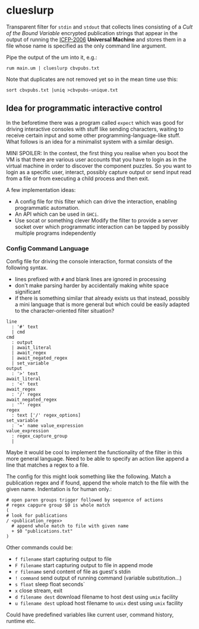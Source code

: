 # clueslurp

Transparent filter for `stdin` and `stdout` that collects lines consisting of a *Cult
of the Bound Variable* encrypted publication strings that appear in the output of
running the [ICFP-2006](http://boundvariable.org) __Universal Machine__ and
stores them in a file whose name is specified as the only command line argument.

Pipe the output of the um into it, e.g.:

```shell
rum main.um | clueslurp cbvpubs.txt
```

Note that duplicates are not removed yet so in the mean time use this:

```shell
sort cbvpubs.txt |uniq >cbvpubs-unique.txt
```

## Idea for programmatic interactive control

In the beforetime there was a program called `expect` which was good for driving
interactive consoles with stuff like sending characters, waiting to receive
certain input and some other programming-language-like stuff. What follows is an
idea for a minimalist system with a similar design.

MINI SPOILER: In the contest, the first thing you realise when you boot the VM
is that there are various user accounts that you have to login as in the virtual
machine in order to discover the component puzzles. So you want to login as
a specific user, interact, possibly capture output or send input read from
a file or from executing a child process and then exit.

A few implementation ideas:

* A config file for this filter which can drive the interaction,
  enabling programmatic automation.
* An API which can be used in `GHCi`.
* Use socat or something clever Modify the filter to provide a server socket over which programmatic interaction can
  be tapped by possibly multiple programs independently

### Config Command Language

Config file for driving the console interaction, format consists of the
following syntax.

* lines prefixed with `#` and blank lines are ignored in processing
* don't make parsing harder by accidentally making white space significant
* if there is something similar that already exists us that instead, 
  possibly a mini language that is more general but which could be easily
  adapted to the character-oriented filter situation?

```ebnf
line 
  : '#' text 
  | cmd
cmd  
  : output
  | await_literal
  | await_regex
  | await_negated_regex
  | set_variable
output 
  : '>' text
await_literal
  : '<' text
await_regex
  : '/' regex
await_negated_regex
  : '^' regex
regex
  : text ['/' regex_options]
set_variable
  : '=' name value_expression
value_expression
  : regex_capture_group
  | 

```

Maybe it would be cool to implement the functionality of the filter in this more
general language. Need to be able to specify an action like append a line that
matches a regex to a file.

The config for this might look something like the following. Match a publication
regex and if found, append the whole match to the file with the given name.
Indentation is for human only.:

```console
# open paren groups trigger followed by sequence of actions
# regex capgure group $0 is whole match
(
# look for publications
/ <publication_regex>
  # append whole match to file with given name
  + $0 "publications.txt"
)
```

Other commands could be:

* `f filename` start capturing output to file
* `F filename` start capturing output to file in append mode
* `r filename` send content of file as guest's stdin
* `! command` send output of running command (variable substitution...)
* `s float` sleep float seconds`
* `x` close stream, exit
* `d filename dest` download filename to host dest using `umix` facility
* `u filename dest` upload host filename to `umix` dest using `umix` facility

Could have predefined variables like current user, command history, runtime etc.
